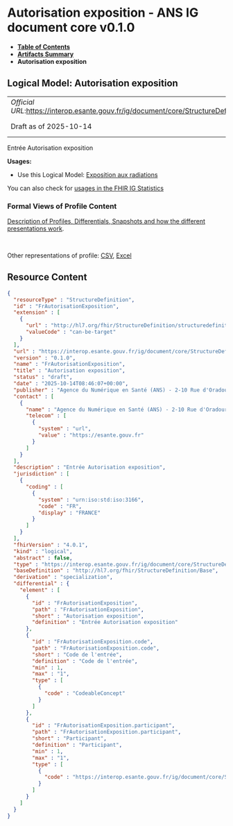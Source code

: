 # Autorisation exposition - ANS IG document core v0.1.0

* [**Table of Contents**](toc.md)
* [**Artifacts Summary**](artifacts.md)
* **Autorisation exposition**

## Logical Model: Autorisation exposition 

| | |
| :--- | :--- |
| *Official URL*:https://interop.esante.gouv.fr/ig/document/core/StructureDefinition/FrAutorisationExposition | *Version*:0.1.0 |
| Draft as of 2025-10-14 | *Computable Name*:FrAutorisationExposition |

 
Entrée Autorisation exposition 

**Usages:**

* Use this Logical Model: [Exposition aux radiations](StructureDefinition-FrExpositionRadiations.md)

You can also check for [usages in the FHIR IG Statistics](https://packages2.fhir.org/xig/ans.document.fr.core|current/StructureDefinition/FrAutorisationExposition)

### Formal Views of Profile Content

 [Description of Profiles, Differentials, Snapshots and how the different presentations work](http://build.fhir.org/ig/FHIR/ig-guidance/readingIgs.html#structure-definitions). 

 

Other representations of profile: [CSV](StructureDefinition-FrAutorisationExposition.csv), [Excel](StructureDefinition-FrAutorisationExposition.xlsx) 



## Resource Content

```json
{
  "resourceType" : "StructureDefinition",
  "id" : "FrAutorisationExposition",
  "extension" : [
    {
      "url" : "http://hl7.org/fhir/StructureDefinition/structuredefinition-type-characteristics",
      "valueCode" : "can-be-target"
    }
  ],
  "url" : "https://interop.esante.gouv.fr/ig/document/core/StructureDefinition/FrAutorisationExposition",
  "version" : "0.1.0",
  "name" : "FrAutorisationExposition",
  "title" : "Autorisation exposition",
  "status" : "draft",
  "date" : "2025-10-14T08:46:07+00:00",
  "publisher" : "Agence du Numérique en Santé (ANS) - 2-10 Rue d'Oradour-sur-Glane, 75015 Paris",
  "contact" : [
    {
      "name" : "Agence du Numérique en Santé (ANS) - 2-10 Rue d'Oradour-sur-Glane, 75015 Paris",
      "telecom" : [
        {
          "system" : "url",
          "value" : "https://esante.gouv.fr"
        }
      ]
    }
  ],
  "description" : "Entrée Autorisation exposition",
  "jurisdiction" : [
    {
      "coding" : [
        {
          "system" : "urn:iso:std:iso:3166",
          "code" : "FR",
          "display" : "FRANCE"
        }
      ]
    }
  ],
  "fhirVersion" : "4.0.1",
  "kind" : "logical",
  "abstract" : false,
  "type" : "https://interop.esante.gouv.fr/ig/document/core/StructureDefinition/FrAutorisationExposition",
  "baseDefinition" : "http://hl7.org/fhir/StructureDefinition/Base",
  "derivation" : "specialization",
  "differential" : {
    "element" : [
      {
        "id" : "FrAutorisationExposition",
        "path" : "FrAutorisationExposition",
        "short" : "Autorisation exposition",
        "definition" : "Entrée Autorisation exposition"
      },
      {
        "id" : "FrAutorisationExposition.code",
        "path" : "FrAutorisationExposition.code",
        "short" : "Code de l'entrée",
        "definition" : "Code de l'entrée",
        "min" : 1,
        "max" : "1",
        "type" : [
          {
            "code" : "CodeableConcept"
          }
        ]
      },
      {
        "id" : "FrAutorisationExposition.participant",
        "path" : "FrAutorisationExposition.participant",
        "short" : "Participant",
        "definition" : "Participant",
        "min" : 1,
        "max" : "1",
        "type" : [
          {
            "code" : "https://interop.esante.gouv.fr/ig/document/core/StructureDefinition/FrParticipantCorps"
          }
        ]
      }
    ]
  }
}

```
